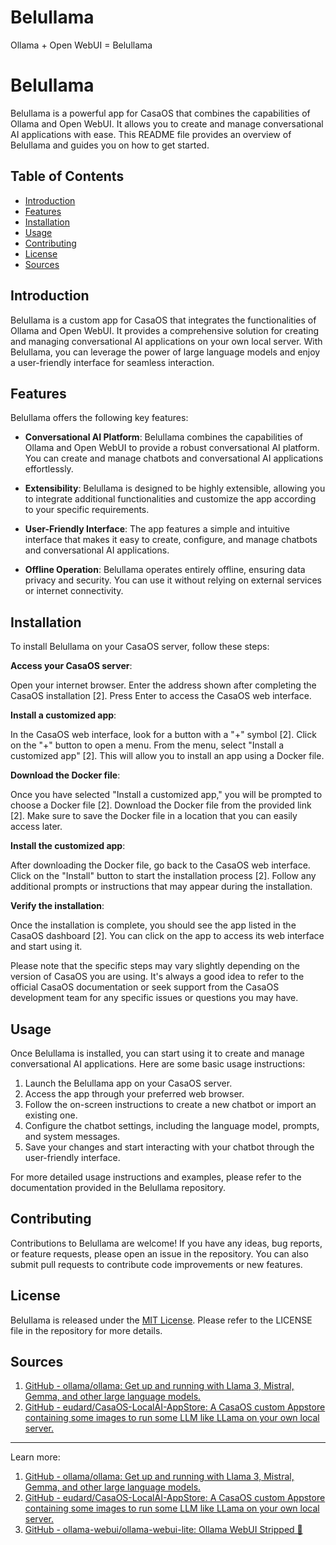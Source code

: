 # Belullama
Ollama + Open WebUI = Belullama

# Belullama

Belullama is a powerful app for CasaOS that combines the capabilities of Ollama and Open WebUI. It allows you to create and manage conversational AI applications with ease. This README file provides an overview of Belullama and guides you on how to get started.

## Table of Contents
- [Introduction](#introduction)
- [Features](#features)
- [Installation](#installation)
- [Usage](#usage)
- [Contributing](#contributing)
- [License](#license)
- [Sources](#sources)

## Introduction

Belullama is a custom app for CasaOS that integrates the functionalities of Ollama and Open WebUI. It provides a comprehensive solution for creating and managing conversational AI applications on your own local server. With Belullama, you can leverage the power of large language models and enjoy a user-friendly interface for seamless interaction.

## Features

Belullama offers the following key features:

- **Conversational AI Platform**: Belullama combines the capabilities of Ollama and Open WebUI to provide a robust conversational AI platform. You can create and manage chatbots and conversational AI applications effortlessly.

- **Extensibility**: Belullama is designed to be highly extensible, allowing you to integrate additional functionalities and customize the app according to your specific requirements.

- **User-Friendly Interface**: The app features a simple and intuitive interface that makes it easy to create, configure, and manage chatbots and conversational AI applications.

- **Offline Operation**: Belullama operates entirely offline, ensuring data privacy and security. You can use it without relying on external services or internet connectivity.

## Installation

To install Belullama on your CasaOS server, follow these steps:

**Access your CasaOS server**:

Open your internet browser.
Enter the address shown after completing the CasaOS installation [2].
Press Enter to access the CasaOS web interface.

**Install a customized app**:

In the CasaOS web interface, look for a button with a "+" symbol [2].
Click on the "+" button to open a menu.
From the menu, select "Install a customized app" [2].
This will allow you to install an app using a Docker file.

**Download the Docker file**:

Once you have selected "Install a customized app," you will be prompted to choose a Docker file [2].
Download the Docker file from the provided link [2].
Make sure to save the Docker file in a location that you can easily access later.

**Install the customized app**:

After downloading the Docker file, go back to the CasaOS web interface.
Click on the "Install" button to start the installation process [2].
Follow any additional prompts or instructions that may appear during the installation.

**Verify the installation**:

Once the installation is complete, you should see the app listed in the CasaOS dashboard [2].
You can click on the app to access its web interface and start using it.

Please note that the specific steps may vary slightly depending on the version of CasaOS you are using. It's always a good idea to refer to the official CasaOS documentation or seek support from the CasaOS development team for any specific issues or questions you may have.

## Usage

Once Belullama is installed, you can start using it to create and manage conversational AI applications. Here are some basic usage instructions:

1. Launch the Belullama app on your CasaOS server.
2. Access the app through your preferred web browser.
3. Follow the on-screen instructions to create a new chatbot or import an existing one.
4. Configure the chatbot settings, including the language model, prompts, and system messages.
5. Save your changes and start interacting with your chatbot through the user-friendly interface.

For more detailed usage instructions and examples, please refer to the documentation provided in the Belullama repository.

## Contributing

Contributions to Belullama are welcome! If you have any ideas, bug reports, or feature requests, please open an issue in the repository. You can also submit pull requests to contribute code improvements or new features.

## License

Belullama is released under the [MIT License](https://opensource.org/licenses/MIT). Please refer to the LICENSE file in the repository for more details.

## Sources

1. [GitHub - ollama/ollama: Get up and running with Llama 3, Mistral, Gemma, and other large language models.](https://github.com/ollama/ollama)
2. [GitHub - eudard/CasaOS-LocalAI-AppStore: A CasaOS custom Appstore containing some images to run some LLM like LLama on your own local server.](https://github.com/eudard/CasaOS-LocalAI-AppStore)

---
Learn more:
1. [GitHub - ollama/ollama: Get up and running with Llama 3, Mistral, Gemma, and other large language models.](https://github.com/ollama/ollama)
2. [GitHub - eudard/CasaOS-LocalAI-AppStore: A CasaOS custom Appstore containing some images to run some LLM like LLama on your own local server.](https://github.com/eudard/CasaOS-LocalAI-AppStore)
3. [GitHub - ollama-webui/ollama-webui-lite: Ollama WebUI Stripped 🦙](https://github.com/ollama-webui/ollama-webui-lite)
